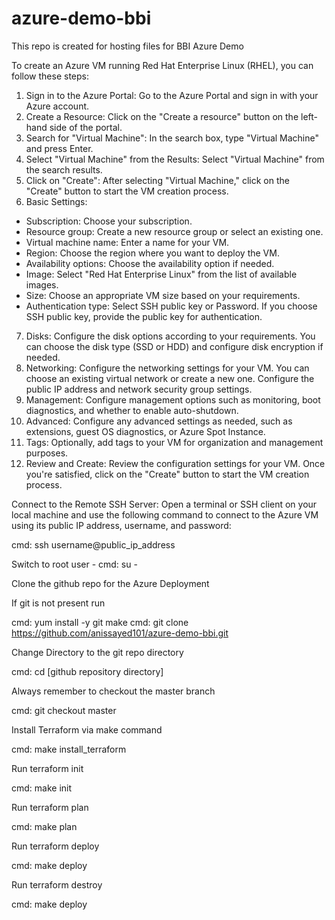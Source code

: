 # azure-demo-bbi
This repo is created for hosting files for BBI Azure Demo


To create an Azure VM running Red Hat Enterprise Linux (RHEL), you can follow these steps:
1.	Sign in to the Azure Portal: Go to the Azure Portal and sign in with your Azure account.
2.	Create a Resource: Click on the "Create a resource" button on the left-hand side of the portal.
3.	Search for "Virtual Machine": In the search box, type "Virtual Machine" and press Enter.
4.	Select "Virtual Machine" from the Results: Select "Virtual Machine" from the search results.
5.	Click on "Create": After selecting "Virtual Machine," click on the "Create" button to start the VM creation process.
6.	Basic Settings:
-  Subscription: Choose your subscription.
-  Resource group: Create a new resource group or select an existing one.
-  Virtual machine name: Enter a name for your VM.
-  Region: Choose the region where you want to deploy the VM.
-  Availability options: Choose the availability option if needed.
-  Image: Select "Red Hat Enterprise Linux" from the list of available images.
-  Size: Choose an appropriate VM size based on your requirements.
-  Authentication type: Select SSH public key or Password. If you choose SSH public key, provide the public key for authentication.
7.	Disks: Configure the disk options according to your requirements. You can choose the disk type (SSD or HDD) and configure disk encryption if needed.
8.	Networking: Configure the networking settings for your VM. You can choose an existing virtual network or create a new one. Configure the public IP address and network security group settings.
9.	Management: Configure management options such as monitoring, boot diagnostics, and whether to enable auto-shutdown.
10.	Advanced: Configure any advanced settings as needed, such as extensions, guest OS diagnostics, or Azure Spot Instance.
11.	Tags: Optionally, add tags to your VM for organization and management purposes.
12.	Review and Create: Review the configuration settings for your VM. Once you're satisfied, click on the "Create" button to start the VM creation process.


Connect to the Remote SSH Server: Open a terminal or SSH client on your local machine and use the following command to connect to the Azure VM using its public IP address, username, and password:

cmd: ssh username@public_ip_address

Switch to root user - cmd: su - 

Clone the github repo for the Azure Deployment

If git is not present run 

cmd: yum install -y git make
cmd: git clone https://github.com/anissayed101/azure-demo-bbi.git

Change Directory to the git repo directory

cmd: cd [github repository directory]
 
Always remember to checkout the master branch 

cmd: git checkout master

Install Terraform via make command 

cmd: make install_terraform

Run terraform init

cmd: make init

Run terraform plan

cmd: make plan

Run terraform deploy

cmd: make deploy

Run terraform destroy

cmd: make deploy






